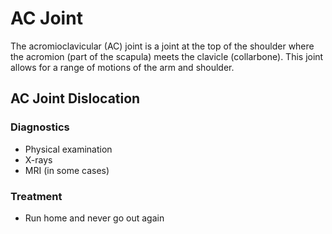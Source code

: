 # AC Joint

The acromioclavicular (AC) joint is a joint at the top of the shoulder where the acromion (part of the scapula) meets the clavicle (collarbone). This joint allows for a range of motions of the arm and shoulder.

## AC Joint Dislocation

### Diagnostics
- Physical examination
- X-rays
- MRI (in some cases)

### Treatment
- Run home and never go out again
